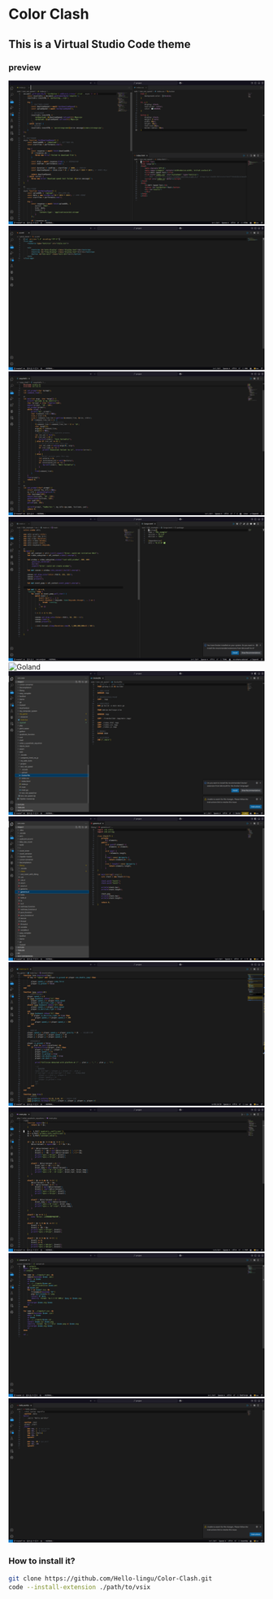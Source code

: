 # Color Clash
## This is a Virtual Studio Code theme
### preview
![html css js](https://github.com/Hello-lingu/Color-Clash/blob/master/preview/html_css_js.png)
![xml](https://github.com/Hello-lingu/Color-Clash/blob/master/preview/xml.png)
![c](https://github.com/Hello-lingu/Color-Clash/blob/master/preview/clang.png)
![rust and toml](https://github.com/Hello-lingu/Color-Clash/blob/master/preview/rust_toml.png)
![Goland](https://github.com/Hello-lingu/Color-Clash/blob/master/preview/goland.png)
![docker](https://github.com/Hello-lingu/Color-Clash/blob/master/preview/docker.png)
![Dlang](https://github.com/Hello-lingu/Color-Clash/blob/master/preview/dlang.png)
![lua](https://github.com/Hello-lingu/Color-Clash/blob/master/preview/lua.png)
![php](https://github.com/Hello-lingu/Color-Clash/blob/master/preview/php.png)
![bash](https://github.com/Hello-lingu/Color-Clash/blob/master/preview/bash.png)
![asm](https://github.com/Hello-lingu/Color-Clash/blob/master/preview/asm.png)


### How to install it?
```bash
git clone https://github.com/Hello-lingu/Color-Clash.git
code --install-extension ./path/to/vsix
```

